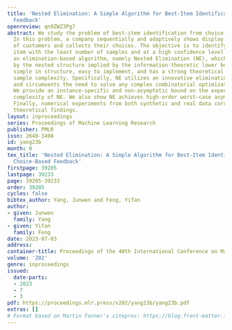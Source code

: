 ```yaml
---
title: 'Nested Elimination: A Simple Algorithm for Best-Item Identification From Choice-Based
  Feedback'
openreview: qn9ZWZ3Pg7
abstract: We study the problem of best-item identification from choice-based feedback.
  In this problem, a company sequentially and adaptively shows display sets to a population
  of customers and collects their choices. The objective is to identify the most preferred
  item with the least number of samples and at a high confidence level. We propose
  an elimination-based algorithm, namely Nested Elimination (NE), which is inspired
  by the nested structure implied by the information-theoretic lower bound. NE is
  simple in structure, easy to implement, and has a strong theoretical guarantee for
  sample complexity. Specifically, NE utilizes an innovative elimination criterion
  and circumvents the need to solve any complex combinatorial optimization problem.
  We provide an instance-specific and non-asymptotic bound on the expected sample
  complexity of NE. We also show NE achieves high-order worst-case asymptotic optimality.
  Finally, numerical experiments from both synthetic and real data corroborate our
  theoretical findings.
layout: inproceedings
series: Proceedings of Machine Learning Research
publisher: PMLR
issn: 2640-3498
id: yang23b
month: 0
tex_title: 'Nested Elimination: A Simple Algorithm for Best-Item Identification From
  Choice-Based Feedback'
firstpage: 39205
lastpage: 39233
page: 39205-39233
order: 39205
cycles: false
bibtex_author: Yang, Junwen and Feng, Yifan
author:
- given: Junwen
  family: Yang
- given: Yifan
  family: Feng
date: 2023-07-03
address: 
container-title: Proceedings of the 40th International Conference on Machine Learning
volume: '202'
genre: inproceedings
issued:
  date-parts:
  - 2023
  - 7
  - 3
pdf: https://proceedings.mlr.press/v202/yang23b/yang23b.pdf
extras: []
# Format based on Martin Fenner's citeproc: https://blog.front-matter.io/posts/citeproc-yaml-for-bibliographies/
---
```


